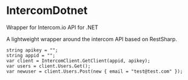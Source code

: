 IntercomDotnet
==============
Wrapper for Intercom.io API for .NET

A lightweight wrapper around the intercom API based on RestSharp.


	string apikey = "";
	string appid = "";
	var client = IntercomClient.GetClient(appid, apikey);
	var users = client.Users.Get();
	var newuser = client.Users.Post(new { email = "test@test.com" });







